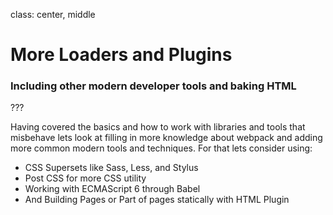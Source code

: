 class: center, middle

# More Loaders and Plugins

### Including other modern developer tools and baking HTML

???

Having covered the basics and how to work with libraries and tools that misbehave lets look at filling in more knowledge about webpack and adding more common modern tools and techniques. For that lets consider using:

- CSS Supersets like Sass, Less, and Stylus
- Post CSS for more CSS utility
- Working with ECMAScript 6 through Babel
- And Building Pages or Part of pages statically with HTML Plugin
